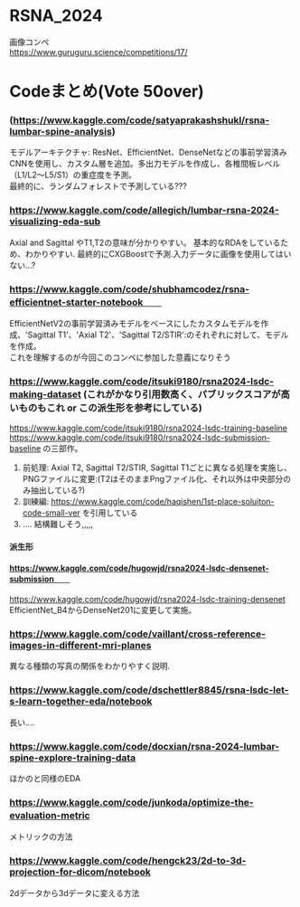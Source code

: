 # RSNA_2024
画像コンペ  
https://www.guruguru.science/competitions/17/

# Codeまとめ(Vote 50over)
### (https://www.kaggle.com/code/satyaprakashshukl/rsna-lumbar-spine-analysis)
モデルアーキテクチャ: ResNet、EfficientNet、DenseNetなどの事前学習済みCNNを使用し、カスタム層を追加。多出力モデルを作成し、各椎間板レベル（L1/L2～L5/S1）の重症度を予測。  
最終的に、ランダムフォレストで予測している???  

### https://www.kaggle.com/code/allegich/lumbar-rsna-2024-visualizing-eda-sub  
 Axial and Sagittal やT1,T2の意味が分かりやすい。  基本的なRDAをしているため、わかりやすい. 
 最終的にCXGBoostで予測.入力データに画像を使用してはいない...?  

 ### https://www.kaggle.com/code/shubhamcodez/rsna-efficientnet-starter-notebook　　
EfficientNetV2の事前学習済みモデルをベースにしたカスタムモデルを作成、'Sagittal T1'、'Axial T2'、'Sagittal T2/STIR':のそれぞれに対して、モデルを作成。   
これを理解するのが今回このコンペに参加した意義になりそう  

### https://www.kaggle.com/code/itsuki9180/rsna2024-lsdc-making-dataset  (これがかなり引用数高く、パブリックスコアが高いものもこれ or この派生形を参考にしている)
https://www.kaggle.com/code/itsuki9180/rsna2024-lsdc-training-baseline  
https://www.kaggle.com/code/itsuki9180/rsna2024-lsdc-submission-baseline
の三部作。  
1. 前処理: Axial T2, Sagittal T2/STIR, Sagittal T1ごとに異なる処理を実施し、PNGファイルに変更:(T2はそのままPngファイル化、それ以外は中央部分のみ抽出している?)
2. 訓練編:
https://www.kaggle.com/code/haqishen/1st-place-soluiton-code-small-ver を引用している
3. ....
   結構難しそう,,,,,

#### 派生形
#### https://www.kaggle.com/code/hugowjd/rsna2024-lsdc-densenet-submission　　
https://www.kaggle.com/code/hugowjd/rsna2024-lsdc-training-densenet
EfficientNet_B4からDenseNet201に変更して実施。



### https://www.kaggle.com/code/vaillant/cross-reference-images-in-different-mri-planes
異なる種類の写真の関係をわかりやすく説明.  

### https://www.kaggle.com/code/dschettler8845/rsna-lsdc-let-s-learn-together-eda/notebook   
長い....

### https://www.kaggle.com/code/docxian/rsna-2024-lumbar-spine-explore-training-data  
ほかのと同様のEDA　　


### https://www.kaggle.com/code/junkoda/optimize-the-evaluation-metric  　
メトリックの方法



### https://www.kaggle.com/code/hengck23/2d-to-3d-projection-for-dicom/notebook
2dデータから3dデータに変える方法

